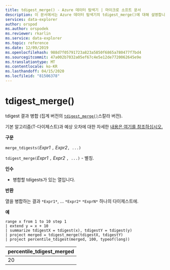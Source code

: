 ```yaml
---
title: tdigest_merge() - Azure 데이터 탐색기 | 마이크로 소프트 문서
description: 이 문서에서는 Azure 데이터 탐색기의 tdigest_merge()에 대해 설명합니다.
services: data-explorer
author: orspod
ms.author: orspodek
ms.reviewer: rkarlin
ms.service: data-explorer
ms.topic: reference
ms.date: 12/09/2019
ms.openlocfilehash: 988d7f05791723a823a5850f6865a780477f7bd4
ms.sourcegitcommit: 47a002b7032a05ef67c4e5e12de7720062645e9e
ms.translationtype: MT
ms.contentlocale: ko-KR
ms.lasthandoff: 04/15/2020
ms.locfileid: "81506378"
---
```

# <a name="tdigest_merge"></a>tdigest_merge()

tdigest 결과 병합 (집계 버전의 [`tdigest_merge()`](tdigest-merge-aggfunction.md)스칼라 버전).

기본 알고리즘(T-다이제스트)과 예상 오차에 대한 자세한 [내용은 여기를 참조하십시오.](percentiles-aggfunction.md#estimation-error-in-percentiles)

**구문**

`merge_tdigests(`*Expr1* `,` *Expr2*`, ...)`

`tdigest_merge(`*Expr1* `,` *Expr2* `, ...)` - 별칭.

**인수**

* 병합할 tdigests가 있는 열입니다.

**반환**

열을 병합하는 결과 `*Expr1*`, ... `*Expr2*` `*ExprN*` 하나의 다이제스트에.

**예**

```kusto
range x from 1 to 10 step 1 
| extend y = x + 10
| summarize tdigestX = tdigest(x), tdigestY = tdigest(y)
| project merged = tdigest_merge(tdigestX, tdigestY)
| project percentile_tdigest(merged, 100, typeof(long))
```

|percentile_tdigest_merged|
|---|
|20|